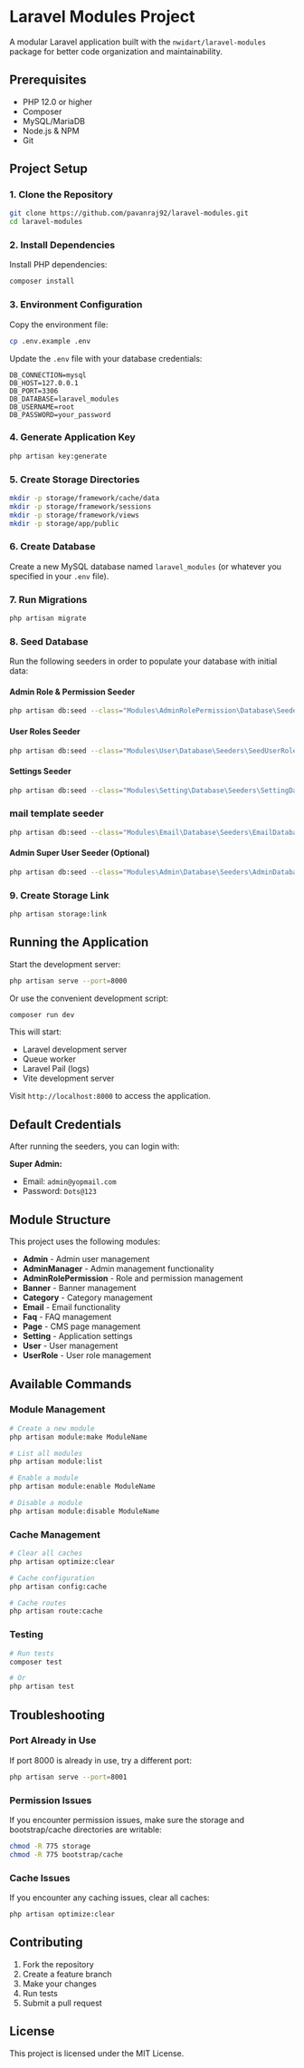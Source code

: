 # Laravel Modules Project

A modular Laravel application built with the `nwidart/laravel-modules` package for better code organization and maintainability.

## Prerequisites

- PHP 12.0 or higher
- Composer
- MySQL/MariaDB
- Node.js & NPM
- Git

## Project Setup

### 1. Clone the Repository

```bash
git clone https://github.com/pavanraj92/laravel-modules.git
cd laravel-modules
```

### 2. Install Dependencies

Install PHP dependencies:
```bash
composer install
```

### 3. Environment Configuration

Copy the environment file:
```bash
cp .env.example .env
```

Update the `.env` file with your database credentials:
```env
DB_CONNECTION=mysql
DB_HOST=127.0.0.1
DB_PORT=3306
DB_DATABASE=laravel_modules
DB_USERNAME=root
DB_PASSWORD=your_password
```

### 4. Generate Application Key

```bash
php artisan key:generate
```

### 5. Create Storage Directories

```bash
mkdir -p storage/framework/cache/data
mkdir -p storage/framework/sessions
mkdir -p storage/framework/views
mkdir -p storage/app/public
```

### 6. Create Database

Create a new MySQL database named `laravel_modules` (or whatever you specified in your `.env` file).

### 7. Run Migrations

```bash
php artisan migrate
```

### 8. Seed Database

Run the following seeders in order to populate your database with initial data:

#### Admin Role & Permission Seeder
```bash
php artisan db:seed --class="Modules\AdminRolePermission\Database\Seeders\AdminRolePermissionDatabaseSeeder"
```

#### User Roles Seeder
```bash
php artisan db:seed --class="Modules\User\Database\Seeders\SeedUserRolesSeeder"
```

#### Settings Seeder
```bash
php artisan db:seed --class="Modules\Setting\Database\Seeders\SettingDatabaseSeeder"
```

### mail template seeder
```bash
php artisan db:seed --class="Modules\Email\Database\Seeders\EmailDatabaseSeeder"
```

#### Admin Super User Seeder (Optional)
```bash
php artisan db:seed --class="Modules\Admin\Database\Seeders\AdminDatabaseSeeder"
```

### 9. Create Storage Link

```bash
php artisan storage:link
```

## Running the Application

Start the development server:
```bash
php artisan serve --port=8000
```

Or use the convenient development script:
```bash
composer run dev
```

This will start:
- Laravel development server
- Queue worker
- Laravel Pail (logs)
- Vite development server

Visit `http://localhost:8000` to access the application.

## Default Credentials

After running the seeders, you can login with:

**Super Admin:**
- Email: `admin@yopmail.com`
- Password: `Dots@123`

## Module Structure

This project uses the following modules:

- **Admin** - Admin user management
- **AdminManager** - Admin management functionality
- **AdminRolePermission** - Role and permission management
- **Banner** - Banner management
- **Category** - Category management
- **Email** - Email functionality
- **Faq** - FAQ management
- **Page** - CMS page management
- **Setting** - Application settings
- **User** - User management
- **UserRole** - User role management

## Available Commands

### Module Management
```bash
# Create a new module
php artisan module:make ModuleName

# List all modules
php artisan module:list

# Enable a module
php artisan module:enable ModuleName

# Disable a module
php artisan module:disable ModuleName
```

### Cache Management
```bash
# Clear all caches
php artisan optimize:clear

# Cache configuration
php artisan config:cache

# Cache routes
php artisan route:cache
```

### Testing
```bash
# Run tests
composer test

# Or
php artisan test
```

## Troubleshooting

### Port Already in Use
If port 8000 is already in use, try a different port:
```bash
php artisan serve --port=8001
```

### Permission Issues
If you encounter permission issues, make sure the storage and bootstrap/cache directories are writable:
```bash
chmod -R 775 storage
chmod -R 775 bootstrap/cache
```

### Cache Issues
If you encounter any caching issues, clear all caches:
```bash
php artisan optimize:clear
```

## Contributing

1. Fork the repository
2. Create a feature branch
3. Make your changes
4. Run tests
5. Submit a pull request

## License

This project is licensed under the MIT License.